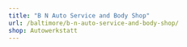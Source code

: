 ```yaml
---
title: "B N Auto Service and Body Shop"
url: /baltimore/b-n-auto-service-and-body-shop/
shop: Autowerkstatt
---
```


